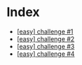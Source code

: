 # Index

- [\[easy\] challenge #1](1/)
- [\[easy\] challenge #2](2/)
- [\[easy\] challenge #3](3/)
- [\[easy\] challenge #4](4/)
